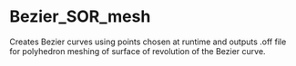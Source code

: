# Bezier_SOR_mesh
Creates Bezier curves using points chosen at runtime and outputs .off file for polyhedron meshing of surface of revolution of the Bezier curve.
